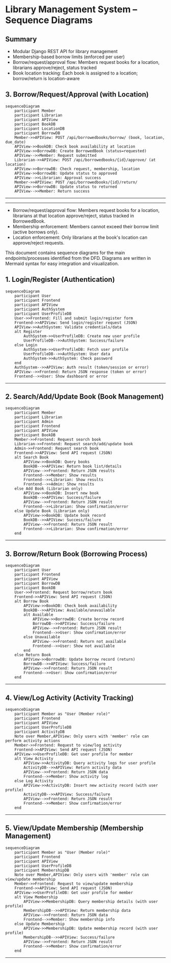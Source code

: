 
# Library Management System – Sequence Diagrams

## Summary
- Modular Django REST API for library management
- Membership-based borrow limits (enforced per user)
- Borrow/request/approval flow: Members request books for a location, librarians approve/reject, status tracked
- Book location tracking: Each book is assigned to a location; borrow/return is location-aware
## 3. Borrow/Request/Approval (with Location)

```mermaid
sequenceDiagram
    participant Member
    participant Librarian
    participant APIView
    participant BookDB
    participant LocationDB
    participant BorrowDB
    Member->>APIView: POST /api/borrowedbooks/borrow/ (book, location, due_date)
    APIView->>BookDB: Check book availability at location
    APIView->>BorrowDB: Create BorrowedBook (status=requested)
    APIView-->>Member: Request submitted
    Librarian->>APIView: POST /api/borrowedbooks/{id}/approve/ (at location)
    APIView->>BorrowDB: Check request, membership, location
    APIView->>BorrowDB: Update status to approved
    APIView-->>Librarian: Approval success
    Member->>APIView: POST /api/borrowedbooks/{id}/return/
    APIView->>BorrowDB: Update status to returned
    APIView-->>Member: Return success
```

---
---
- Borrow/request/approval flow: Members request books for a location, librarians at that location approve/reject, status tracked in BorrowedBook.
- Membership enforcement: Members cannot exceed their borrow limit (active borrows only).
- Location enforcement: Only librarians at the book's location can approve/reject requests.

This document contains sequence diagrams for the main endpoints/processes identified from the DFD. Diagrams are written in Mermaid syntax for easy integration and visualization.

## 1. Login/Register (Authentication)

```mermaid
sequenceDiagram
    participant User
    participant Frontend
    participant APIView
    participant AuthSystem
    participant UserProfileDB
    User->>Frontend: Fill and submit login/register form
    Frontend->>APIView: Send login/register request (JSON)
    APIView->>AuthSystem: Validate credentials/data
    alt Register
        AuthSystem->>UserProfileDB: Create new user profile
        UserProfileDB-->>AuthSystem: Success/failure
    else Login
        AuthSystem->>UserProfileDB: Fetch user profile
        UserProfileDB-->>AuthSystem: User data
        AuthSystem->>AuthSystem: Check password
    end
    AuthSystem-->>APIView: Auth result (token/session or error)
    APIView-->>Frontend: Return JSON response (token or error)
    Frontend-->>User: Show dashboard or error
```

---

## 2. Search/Add/Update Book (Book Management)

```mermaid
sequenceDiagram
    participant Member
    participant Librarian
    participant Admin
    participant Frontend
    participant APIView
    participant BookDB
    Member->>Frontend: Request search book
    Librarian->>Frontend: Request search/add/update book
    Admin->>Frontend: Request search book
    Frontend->>APIView: Send API request (JSON)
    alt Search Book
        APIView->>BookDB: Query books
        BookDB-->>APIView: Return book list/details
        APIView-->>Frontend: Return JSON results
        Frontend-->>Member: Show results
        Frontend-->>Librarian: Show results
        Frontend-->>Admin: Show results
    else Add Book (Librarian only)
        APIView->>BookDB: Insert new book
        BookDB-->>APIView: Success/failure
        APIView-->>Frontend: Return JSON result
        Frontend-->>Librarian: Show confirmation/error
    else Update Book (Librarian only)
        APIView->>BookDB: Update book record
        BookDB-->>APIView: Success/failure
        APIView-->>Frontend: Return JSON result
        Frontend-->>Librarian: Show confirmation/error
    end
```

---

## 3. Borrow/Return Book (Borrowing Process)

```mermaid
sequenceDiagram
    participant User
    participant Frontend
    participant APIView
    participant BorrowDB
    participant BookDB
    User->>Frontend: Request borrow/return book
    Frontend->>APIView: Send API request (JSON)
    alt Borrow Book
        APIView->>BookDB: Check book availability
        BookDB-->>APIView: Available/unavailable
        alt Available
            APIView->>BorrowDB: Create borrow record
            BorrowDB-->>APIView: Success/failure
            APIView-->>Frontend: Return JSON result
            Frontend-->>User: Show confirmation/error
        else Unavailable
            APIView-->>Frontend: Return not available
            Frontend-->>User: Show not available
        end
    else Return Book
        APIView->>BorrowDB: Update borrow record (return)
        BorrowDB-->>APIView: Success/failure
        APIView-->>Frontend: Return JSON result
        Frontend-->>User: Show confirmation/error
    end
```

---

## 4. View/Log Activity (Activity Tracking)

```mermaid
sequenceDiagram
    participant Member as "User (Member role)"
    participant Frontend
    participant APIView
    participant UserProfileDB
    participant ActivityDB
    Note over Member,APIView: Only users with 'member' role can perform activity actions
    Member->>Frontend: Request to view/log activity
    Frontend->>APIView: Send API request (JSON)
    APIView->>UserProfileDB: Get user profile for member
    alt View Activity
        APIView->>ActivityDB: Query activity logs for user profile
        ActivityDB-->>APIView: Return activity data
        APIView-->>Frontend: Return JSON data
        Frontend-->>Member: Show activity log
    else Log Activity
        APIView->>ActivityDB: Insert new activity record (with user profile)
        ActivityDB-->>APIView: Success/failure
        APIView-->>Frontend: Return JSON result
        Frontend-->>Member: Show confirmation/error
    end
```

---

## 5. View/Update Membership (Membership Management)

```mermaid
sequenceDiagram
    participant Member as "User (Member role)"
    participant Frontend
    participant APIView
    participant UserProfileDB
    participant MembershipDB
    Note over Member,APIView: Only users with 'member' role can view/update membership
    Member->>Frontend: Request to view/update membership
    Frontend->>APIView: Send API request (JSON)
    APIView->>UserProfileDB: Get user profile for member
    alt View Membership
        APIView->>MembershipDB: Query membership details (with user profile)
        MembershipDB-->>APIView: Return membership data
        APIView-->>Frontend: Return JSON data
        Frontend-->>Member: Show membership info
    else Update Membership
        APIView->>MembershipDB: Update membership record (with user profile)
        MembershipDB-->>APIView: Success/failure
        APIView-->>Frontend: Return JSON result
        Frontend-->>Member: Show confirmation/error
    end
```

---
